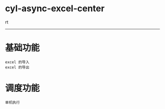 # cyl-async-excel-center



rt




-----




# 基础功能
    excel 的导入  
    excel 的导出 


# 调度功能
    单机执行